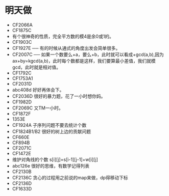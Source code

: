 # 明天做
- CF2066A
- CF1875C
- 有个很神奇的性质，完全平方数的模4是余0或1的。 
- CF1903C
- CF1927E ── 有的时候从通式的角度出发会简单很多。
- CF2007C ── 如果一个数要么+a，要么+b，此时就可以看成+gcd(a,b),因为 ax+by=kgcd(a,b)，此时每个数都是这样，我们要算最小差值，我们就模gcd，此时就是相对值。
- CF1792C
- CF1753A1
- CF2031D
- abc408d 好好再体会下。
- CF2036D 很好的暴力题，花了一小时想你妈。
- CF1982D
- CF2069C 又TM一小时。
- CF1872F
- 1353E
- CF1924A 子序列问题不要去统计个数
- CF1824B1/B2 很好的树上边的贡献问题
- CF660E
- CF894B
- CF2071C
- CF1472E
- 维护对角线的个数 s[i][j]=s[i-1][j-1]+w[i][j]
- abc126e 很好的思维，有数学记得列表
- CF2130B
- CF2136C 贪心的过程用之前说的map来做，dp得移动下标
- CF2136D
- CF1633D 